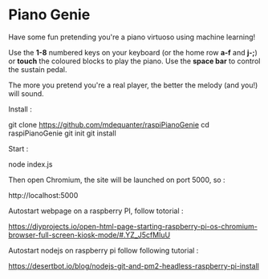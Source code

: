 Piano Genie
==============
Have some fun pretending you're a piano virtuoso using machine learning!

Use the **1-8** numbered keys on your keyboard (or the home row **a-f** and **j-;**) or **touch** the coloured blocks to play the piano. Use the **space bar** to control the sustain pedal. 

The more you pretend you're a real player, the better the melody (and you!) will sound.


Install :

git clone https://github.com/mdequanter/raspiPianoGenie
cd raspiPianoGenie
git init
git install

Start :

node index.js

Then open Chromium, the site will be launched on port 5000, so :

http://localhost:5000


Autostart webpage on a raspberry PI, follow totorial :

https://diyprojects.io/open-html-page-starting-raspberry-pi-os-chromium-browser-full-screen-kiosk-mode/#.YZ_J5cfMIuU

Autostart nodejs on raspberry pi follow following tutorial :

https://desertbot.io/blog/nodejs-git-and-pm2-headless-raspberry-pi-install



